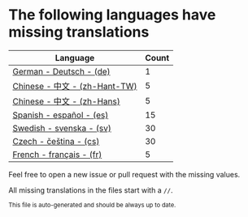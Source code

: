 # The following languages have missing translations
Language|Count
-|-
[German - Deutsch - (de)](Calendr/Assets/de.lproj/Localizable.strings)|1
[Chinese - 中文 - (zh-Hant-TW)](Calendr/Assets/zh-Hant-TW.lproj/Localizable.strings)|5
[Chinese - 中文 - (zh-Hans)](Calendr/Assets/zh-Hans.lproj/Localizable.strings)|5
[Spanish - español - (es)](Calendr/Assets/es.lproj/Localizable.strings)|15
[Swedish - svenska - (sv)](Calendr/Assets/sv.lproj/Localizable.strings)|30
[Czech - čeština - (cs)](Calendr/Assets/cs.lproj/Localizable.strings)|30
[French - français - (fr)](Calendr/Assets/fr.lproj/Localizable.strings)|5

Feel free to open a new issue or pull request with the missing values.

All missing translations in the files start with a `//`.

<sub>This file is auto-generated and should be always up to date.</sub>
